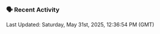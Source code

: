 ### 🗣 Recent Activity

<!--RECENT_ACTIVITY:last_update-->
Last Updated: Saturday, May 31st, 2025, 12:36:54 PM (GMT)
<!--RECENT_ACTIVITY:last_update_end-->
<!--RECENT_ACTIVITY:start-->
<!--RECENT_ACTIVITY:end-->
